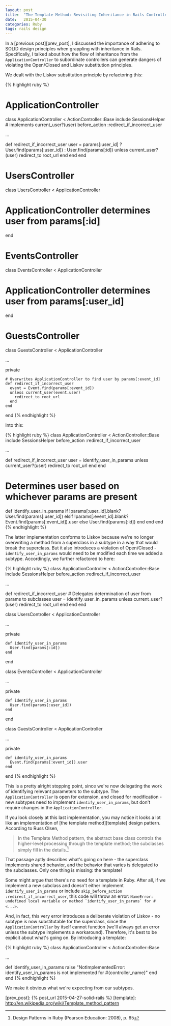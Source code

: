 ```yaml
---
layout: post
title:  "The Template Method: Revisiting Inheritance in Rails Controllers"
date:   2015-04-30
categories: Ruby
tags: rails design
--- 
```


In a [previous post][prev_post], I discussed the importance of adhering to SOLID design principles when grappling with inheritance in Rails. Specifically, I talked about how the flow of inheritance from the `ApplicationController` to subordinate controllers can generate dangers of violating the Open/Closed and Liskov substitution principles.

We dealt with the Liskov substitution principle by refactoring this: 

{% highlight ruby %}
# ApplicationController
class ApplicationController < ActionController::Base
  include SessionsHelper # implements current_user?(user)
  before_action :redirect_if_incorrect_user

  ...

  def redirect_if_incorrect_user
    user = params[:user_id] ? User.find(params[:user_id]) : User.find(params[:id])
    unless current_user?(user)
      redirect_to root_url
    end
  end
end

# UsersController
class UsersController < ApplicationController
  # ApplicationController determines user from params[:id]
end

# EventsController
class EventsController < ApplicationController
  # ApplicationController determines user from params[:user_id]
end

# GuestsController
class GuestsController < ApplicationController
  
  ...
  
  private

    # Overwrites ApplicationController to find user by params[:event_id]
    def redirect_if_incorrect_user
      event = Event.find(params[:event_id])
      unless current_user(event.user)
        redirect_to root_url
      end
    end
end
{% endhighlight %}

Into this:

{% highlight ruby %}
class ApplicationController < ActionController::Base
  include SessionsHelper
  before_action :redirect_if_incorrect_user
  
  ...

  def redirect_if_incorrect_user
    user = identify_user_in_params
    unless current_user?(user)
      redirect_to root_url
    end
  end

  # Determines user based on whichever params are present
  def identify_user_in_params
    if !params[:user_id].blank?
      User.find(params[:user_id])
    elsif !params[:event_id].blank?
      Event.find(params[:event_id]).user
    else
      User.find(params[:id])
    end
  end
end
{% endhighlight %}

The latter implementation conforms to Liskov because we're no longer overwriting a method from a superclass in a subtype in a way that would break the superclass. But it also introduces a violation of Open/Closed - `identify_user_in_params` would need to be modified each time we added a subtype. Accordingly, we further refactored to here: 

{% highlight ruby %}
class ApplicationController < ActionController::Base
  include SessionsHelper
  before_action :redirect_if_incorrect_user
  
  ...

  def redirect_if_incorrect_user
    # Delegates determination of user from params to subclasses
    user = identify_user_in_params
    unless current_user?(user)
      redirect_to root_url
    end
  end
end

class UsersController < ApplicationController

  ...

  private

    def identify_user_in_params
      User.find(params[:id])
    end
end

class EventsController < ApplicationController

  ...

  private

    def identify_user_in_params
      User.find(params[:user_id])
    end
end

class GuestsController < ApplicationController

  ...

  private

    def identify_user_in_params
      Event.find(params[:event_id]).user
    end
end
{% endhighlight %}

This is a pretty alright stopping point, since we're now delegating the work of identifying relevant parameters to the subtype. The `ApplicationController` is open for extension, and closed for modification - new subtypes need to implement `identify_user_in_params`, but don't require changes in the `ApplicationController`.

If you look closely at this last implementation, you may notice it looks a lot like an implementation of [the template method][template] design pattern. According to Russ Olsen, 

> In the Template Method pattern, the abstract base class controls the higher-level processing through the template method; the subclasses simply fill in the details.[^1]

That passage aptly describes what's going on here - the superclass implements shared behavior, and the behavior that varies is delegated to the subclasses. Only one thing is missing: the template!

Some might argue that there's no need for a template in Ruby. After all, if we implement a new subclass and doesn't either implement `identify_user_in_params` or include `skip_before_action :redirect_if_incorrect_user`, this code will throw an error: ``NameError: undefined local variable or method `identify_user_in_params` for #<...>``.

And, in fact, this very error introduces a deliberate violation of Liskov - no subtype is now substitutable for the superclass, since the `ApplicationController` by itself cannot function (we'll always get an error unless the subtype implements a workaround). Therefore, it's best to be explicit about what's going on. By introducing a template:

{% highlight ruby %}
class ApplicationController < ActionController::Base

  ...

  def identify_user_in_params
    raise "NotImplementedError: identify_user_in_params is not implemented for #{controller_name}"
  end
end
{% endhighlight %}

We make it obvious what we're expecting from our subtypes.

[^1]: Design Patterns in Ruby (Pearson Education: 2008), p. 65

[prev_post]: {% post_url 2015-04-27-solid-rails %}
[template]: http://en.wikipedia.org/wiki/Template_method_pattern